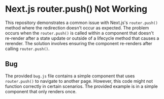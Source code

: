 # Next.js router.push() Not Working

This repository demonstrates a common issue with Next.js's `router.push()` method where the redirection doesn't occur as expected. The problem occurs when the `router.push()` is called within a component that doesn't re-render after a state update or outside of a lifecycle method that causes a rerender.  The solution involves ensuring the component re-renders after calling `router.push()`. 

## Bug
The provided `bug.js` file contains a simple component that uses `router.push()` to navigate to another page. However, this code might not function correctly in certain scenarios. The provided example is in a simple component that only renders once.